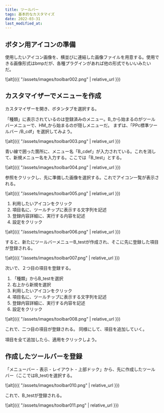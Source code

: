 ```yaml
---
title: ツールバー
tags: 基本的なカスタマイズ
date: 2022-03-31
last_modified_at: 
---
```


## ボタン用アイコンの準備

使用したいアイコン画像を、横並びに連結した画像ファイルを用意する。使用できる画像形式はbmpだが、各種プラグインがあれば他の形式でもいいみたいだ。

![alt]({{ "/assets/images/toolbar002.png" | relative_url }})

## カスタマイザーでメニューを作成

カスタマイザーを開き、ボタンタブを選択する。

「種類」に表示されているのは登録済みのメニュー。B_から始まるのがツールバーメニューで、HM_から始まるのが隠しメニューだ。
まずは、「PPc標準ツールバー /B_cdf」を選択してみよう。

![alt]({{ "/assets/images/toolbar003.png" | relative_url }})

青い線で囲った箇所に、メニュー名「B_cdef」が入力されている。これを消して、新規メニュー名を入力する。ここでは「B_test」とする。

![alt]({{ "/assets/images/toolbar004.png" | relative_url }})

参照をクリックし、先に準備した画像を選択する。これでアイコン一覧が表示される。

![alt]({{ "/assets/images/toolbar005.png" | relative_url }})

1. 利用したいアイコンをクリック
1. 項目名に、ツールチップに表示する文字列を記述
1. 登録内容詳細に、実行する内容を記述
1. 設定をクリック

![alt]({{ "/assets/images/toolbar006.png" | relative_url }})

すると、新たにツールバーメニューB_testが作成され、そこに先に登録した項目が登録される。

![alt]({{ "/assets/images/toolbar007.png" | relative_url }})

次いで、２つ目の項目を登録する。

1. 「種類」からB_testを選択
1. 右上から新規を選択
1. 利用したいアイコンをクリック
1. 項目名に、ツールチップに表示する文字列を記述
1. 登録内容詳細に、実行する内容を記述
1. 設定をクリック

![alt]({{ "/assets/images/toolbar008.png" | relative_url }})

これで、二つ目の項目が登録される。 同様にして、項目を追加していく。

項目を全て追加したら、適用をクリックしよう。

## 作成したツールバーを登録


「メニューバー - 表示 - レイアウト - 上部ドック」から、先に作成したツールバー（ここではB_test)を選択する。

![alt]({{ "/assets/images/toolbar010.png" | relative_url }})

 これで、B_testが登録される。

![alt]({{ "/assets/images/toolbar011.png" | relative_url }})

